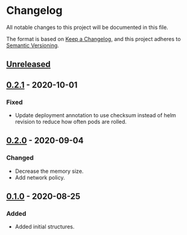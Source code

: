 # Changelog

All notable changes to this project will be documented in this file.

The format is based on [Keep a Changelog](https://keepachangelog.com/en/1.0.0/),
and this project adheres to [Semantic Versioning](https://semver.org/spec/v2.0.0.html).

## [Unreleased]

## [0.2.1] - 2020-10-01

### Fixed

- Update deployment annotation to use checksum instead of helm revision to
reduce how often pods are rolled.

## [0.2.0] - 2020-09-04

### Changed

- Decrease the memory size.
- Add network policy.

## [0.1.0] - 2020-08-25

### Added

- Added initial structures. 

[Unreleased]: https://github.com/giantswarm/app-exporter/compare/v0.2.1...HEAD
[0.2.1]: https://github.com/giantswarm/app-exporter/compare/v0.2.0...v0.2.1
[0.2.0]: https://github.com/giantswarm/app-exporter/compare/v0.1.0...v0.2.0
[0.1.0]: https://github.com/giantswarm/app-exporter/releases/tag/v0.1.0
